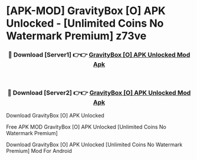 # [APK-MOD] GravityBox [O] APK Unlocked - [Unlimited Coins No Watermark Premium] z73ve



<div align="center">
<h3>🔴 Download [Server1] 👉👉 <a href="https://momento.my/?title=GravityBox_[O]_APK_Unlocked">GravityBox [O] APK Unlocked Mod Apk</a></h3><br>

<h3>🔴 Download [Server2] 👉👉 <a href="https://momento.my/?title=GravityBox_[O]_APK_Unlocked">GravityBox [O] APK Unlocked Mod Apk</a></h3>
</div>



Download GravityBox [O] APK Unlocked 

Free APK MOD GravityBox [O] APK Unlocked [Unlimited Coins No Watermark Premium]

Download GravityBox [O] APK Unlocked [Unlimited Coins No Watermark Premium] Mod For Android

